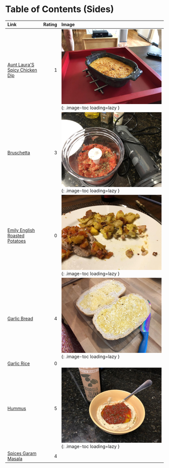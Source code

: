 # Table of Contents (Sides)

| Link                                                                  |   Rating | Image                                                                                                     |
|:----------------------------------------------------------------------|---------:|:----------------------------------------------------------------------------------------------------------|
| [Aunt Laura'S Spicy Chicken Dip](./aunt_laura's_spicy_chicken_dip.md) |        1 | ![aunt_laura's_spicy_chicken_dip.jpeg](./aunt_laura's_spicy_chicken_dip.jpeg){: .image-toc loading=lazy } |
| [Bruschetta](./bruschetta.md)                                         |        3 | ![bruschetta_toast.jpeg](./bruschetta_toast.jpeg){: .image-toc loading=lazy }                             |
| [Emily English Roasted Potatoes](./emily_english_roasted_potatoes.md) |        0 | ![emily_english_roasted_potatoes.jpeg](./emily_english_roasted_potatoes.jpeg){: .image-toc loading=lazy } |
| [Garlic Bread](./garlic_bread.md)                                     |        4 | ![garlic_bread.jpeg](./garlic_bread.jpeg){: .image-toc loading=lazy }                                     |
| [Garlic Rice](./garlic_rice.md)                                       |        0 | <!-- TODO: Capture image -->                                                                              |
| [Hummus](./hummus.md)                                                 |        5 | ![hummus.jpeg](./hummus.jpeg){: .image-toc loading=lazy }                                                 |
| [Spices Garam Masala](./spices_garam_masala.md)                       |        4 | <!-- TODO: Capture image -->                                                                              |

